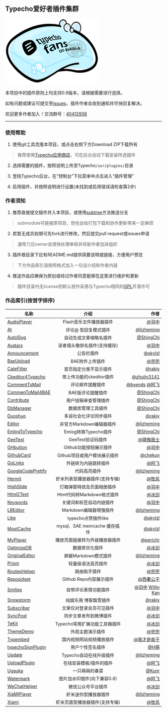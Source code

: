 ## Typecho爱好者插件集群

![logo](https://raw.githubusercontent.com/typecho-fans/typecho-fans.github.io/master/soapgroup.png)

本项目中的插件原则上均支持0.9版本，请根据需要进行选择。

如有问题或建议可提交至[issues](https://github.com/typecho-fans/plugins/issues)，插件作者会收到通知并尽快回复解决。

欢迎更多作者加入！交流群号：[40412938](http://shang.qq.com/wpa/qunwpa?idkey=a5a8afedf099e18ddf9b530db9217251e39001d52aace42888bf470d9b6cb86a)

<hr>

### 使用帮助

 1. 使用git工具克隆本项目，或点击右侧下方Download ZIP下载所有

 > 推荐使用[Typecho应用商店](https://github.com/typecho-app-store/AppStore)，可在后台自动下载安装所选插件

 2. 选择需要的插件，按照说明上传至Typecho`/usr/plugins/`目录

 3. 登陆Typecho后台，在“控制台”下拉菜单中点击进入“插件管理”

 4. 启用插件，并按照说明进行设置(未找到或启用错误请检查第2步)

### 作者须知

 1. 推荐直接提交插件并入本项目，或使用[subtree](http://aoxuis.me/posts/2013/08/07/git-subtree/)方法推送分支

 > submodule可链接原项目，但也会给打包下载和协作更新带来一定麻烦

 2. 若暂无成员权限可先fork进行修改，然后提交pull request或issues申请

 > 通常几位owner会很快处理审核并将新作者加进组织

 3. 插件根目录下应有README.md提供简要说明或链接，方便用户预览
 
 > 下方作品索引请按照格式加入一句话介绍和作者内链

 4. 推送作品应确保为原创或经过作者同意能够在这里进行维护和更新

 > 插件目录内无license则默认视作采用与Typecho相同的[GPL](https://github.com/typecho/typecho/blob/master/license.txt)开源许可

### 作品索引(按首字排序)

| 名称 | 介绍 | 作者 |
| ---- |:----:| ----:|
| [AudioPlayer](https://github.com/typecho-fans/plugins/tree/master/AudioPlayer) | Flash音乐文件播放器插件 | [@羽中](https://github.com/jzwalk) |
| [At](https://github.com/typecho-fans/plugins/tree/master/At) | 评论@ 型回复模式插件 | [@lizheming](https://github.com/lizheming) |
| [AutoSlug](https://github.com/typecho-fans/plugins/tree/master/AutoSlug) | 自动生成文章缩略名插件 | [@ShingChi](https://github.com/shingchi) |
| [Avatars](https://github.com/typecho-fans/plugins/tree/master/Avatars) | 读者墙头像排名插件(支持缓存) | [@羽中](https://github.com/jzwalk) |
| [Announcement](https://github.com/typecho-fans/plugins/tree/master/Announcement) | 公告栏插件 | [@skylzl](https://github.com/xiaogouxo) |
| [BaeUpload](https://github.com/typecho-fans/plugins/tree/master/BaeUpload) | BAE附件上传插件 | [@兜兜](https://github.com/doudoutime) |
| [CateFilter](https://github.com/typecho-fans/plugins/tree/master/CateFilter) | 首页指定分类不显示插件 | [@rakiy](https://github.com/rakiy) |
| [Ckeditor4Typecho](https://github.com/typecho-fans/plugins/tree/master/Ckeditor4Typecho) | 带上传功能的ckeditor插件 | [@zhulin3141](https://github.com/zhulin3141) |
| [CommentToMail](https://github.com/byends/CommentToMail) | 评论邮件提醒插件 | [@byends](https://github.com/byends) [@阿飞](https://github.com/defeme) |
| [CommenToMail4BAE](https://github.com/typecho-fans/plugins/tree/master/CommenToMail4BAE) | BAE版评论提醒插件 | [@ShingChi](https://github.com/shingchi) |
| [Contribute](https://github.com/typecho-fans/plugins/tree/master/Contribute) | 用户投稿审查管理插件 | [@ShingChi](https://github.com/shingchi) |
| [DbManager](https://github.com/typecho-fans/plugins/tree/master/DbManager) | 数据库管理工具插件 | [@ShingChi](https://github.com/shingchi) |
| [Duoshuo](https://github.com/typecho-fans/plugins/tree/master/Duoshuo) | 多说社会化评论同步插件 | [@rakiy](https://github.com/rakiy) |
| [Editor](https://github.com/typecho-fans/plugins/tree/master/Editor) | 非官方Markdown编辑器插件 | [@lizheming](https://github.com/lizheming) |
| [EmlogToTypecho](https://github.com/typecho-fans/plugins/tree/master/EmlogToTypecho) | Emlog转换Typecho插件 | [@ShingChi](https://github.com/shingchi) |
| [GeeTest](https://github.com/typecho-fans/plugins/tree/master/GeeTest) | GeeTest验证码插件 | [@啸傲居士](https://github.com/shuxiao9058) |
| [GHbutton](https://github.com/typecho-fans/plugins/tree/master/GHbutton) | Github功能按钮展示插件 | [@羽中](https://github.com/jzwalk) |
| [GithubCard](https://github.com/typecho-fans/plugins/tree/master/GithubCard) | Github项目或用户模块展示插件 | [@chekun](https://github.com/chekun) |
| [GoLinks](https://github.com/typecho-fans/plugins/tree/master/GoLinks) | 外链转为内链跳转插件 | [@阿飞](https://github.com/defeme) |
| [GoogleCodePrettfy](https://github.com/typecho-fans/plugins/tree/master/GoogleCodePrettfy) | 代码高亮插件 | [@lizheming](https://github.com/lizheming) |
| [Hermit](https://github.com/typecho-fans/plugins/tree/master/Hermit) | 虾米列表型播放器插件(支持专辑) | [@牧风](https://github.com/iMuFeng) |
| [HighSlide](https://github.com/typecho-fans/plugins/tree/master/HighSlide) | 灯箱弹窗特效及页面相册插件 | [@羽中](https://github.com/jzwalk) |
| [Html2Text](https://github.com/typecho-fans/plugins/tree/master/Html2Text) | Html代码转Markdown格式插件 | [@冰剑](https://github.com/binjoo) |
| [Keywords](https://github.com/typecho-fans/plugins/tree/master/Keywords) | 关键词和标签自动内链插件 | [@羽中](https://github.com/jzwalk) |
| [LREditor](https://github.com/typecho-fans/plugins/tree/master/LREditor) | Markdown编辑器增强插件 | [@lizheming](http://github.com/lizheming) |
| [Like](https://github.com/typecho-fans/plugins/tree/master/Like) | typecho点赞插件like | [@skylzl](https://github.com/xiaogouxo) |
| [MostCache](https://github.com/typecho-fans/plugins/tree/master/MostCache) | mysql、SAE memcache 缓存插件 | [@skylzl](https://github.com/xiaogouxo) |
| [MyPlayer](https://github.com/typecho-fans/plugins/tree/master/MyPlayer) | 播放页面链接转为外链播放器插件 | [@perichr](http://github.com/perichr) |
| [OptimizeDB](https://github.com/typecho-fans/plugins/tree/master/OptimizeDB) | 数据库优化插件 | [@冰剑](https://github.com/binjoo) |
| [OriginalEditor](https://github.com/typecho-fans/plugins/tree/master/OriginalEditor) | 屏蔽Markdown模式插件 | [@lizheming](http://github.com/lizheming) |
| [Prism](https://github.com/typecho-fans/plugins/tree/master/Prism) | 轻量级语法高亮插件 | [@冰剑](https://github.com/binjoo) |
| [RoutesHelper](https://github.com/typecho-fans/plugins/tree/master/RoutesHelper) | 路由助手插件 | [@兜兜](https://github.com/doudoutime) |
| [Reposidget](https://github.com/typecho-fans/plugins/tree/master/Reposidget) | Github Repo内容展示插件 | [@西秦公子](https://github.com/xiqingongzi) |
| [Smilies](https://github.com/typecho-fans/plugins/tree/master/Smilies) | 自带评论表情功能插件 | [@羽中](https://github.com/jzwalk) [Willin Kan](http://kan.willin.org) |
| [Snowstorm](https://github.com/typecho-fans/plugins/tree/master/Snowstorm) | 纯娱乐用 博客飘雪插件 | [@rakiy](https://github.com/rakiy) |
| [Subscriber](https://github.com/typecho-fans/plugins/tree/master/Subscriber) | 文章仅对登录会员可见插件 | [@羽中](https://github.com/jzwalk) |
| [SyncPost](https://github.com/typecho-fans/plugins/tree/master/SyncPost) | 同步文章发布到微博插件 | [@冰剑](https://github.com/binjoo) |
| [TeKit](https://github.com/binjoo/TeKit) | Typecho常用扩展功能工具箱插件 | [@冰剑](https://github.com/binjoo) |
| [ThemeDemo](https://github.com/typecho-fans/plugins/tree/master/ThemeDemo) | 外观主题演示插件 | [@兜兜](https://github.com/doudoutime) |
| [Typembed](https://github.com/typecho-fans/plugins/tree/master/Typembed) | 国内视频网站视频播放插件 | [@我才是疯子](https://github.com/nothingisover) |
| [typechoSignPlugin](https://github.com/hmoe/typechoSignPlugin) | 用户个性签名插件 | [@H萌](https://github.com/hmoe) |
| [Update](https://github.com/typecho-fans/plugins/tree/master/Update) | Typecho自动在线升级插件 | [@lizheming](https://github.com/lizheming) |
| [UploadPlugin](https://github.com/typecho-fans/plugins/tree/master/UploadPlugin) | 在线安装模板/插件的插件 | [@阿飞](https://github.com/defeme) |
| [Ugauka](https://github.com/typecho-fans/plugins/tree/master/Ugauka) | 一只萌萌的春菜	| [@Kunr](https://github.com/Kunr) |
| [Watermark](https://github.com/typecho-fans/plugins/tree/master/Watermark) | 图片加水印插件(向下兼容0.8) | [@阿飞](https://github.com/defeme) |
| [WeChatHelper](https://github.com/binjoo/WeChatHelper) | 微信公众号平台插件 | [@冰剑](https://github.com/binjoo) |
| [XiaMiPlayer](https://github.com/typecho-fans/plugins/tree/master/XiaMiPlayer) | 虾米迷你型播放器插件 | [@lizheming](https://github.com/lizheming) |
| [Xiami](https://github.com/typecho-fans/plugins/tree/master/Xiami) | 虾米页面型播放器插件(支持专辑) | [@牧风](https://github.com/iMuFeng) |
